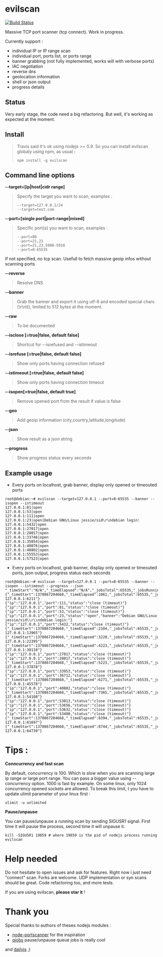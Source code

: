 evilscan
===============

[![Build Status](https://secure.travis-ci.org/eviltik/evilscan.png)](http://travis-ci.org/eviltik/evilscan)

Massive TCP port scanner (tcp connect). Work in progress.

Currently support :

* individual IP or IP range scan
* individual port, ports list, or ports range 
* banner grabbing (not fully implemented, works will with verbose ports)
* IAC negotiation 
* reverse dns
* geolocation information
* shell or json output
* progress details



Status
-------
Very early stage, the code need a big refactoring. But well, it's working as expected at the moment.

Install
-------

>Travis said it's ok using nodejs >= 0.9. So you can install evilscan globaly using npm, as usual :
>```
>npm install -g evilscan
>```


Command line options
-------
**--target=[ip|host|cidr range]**
>Specify the target you want to scan, examples :
>```
>--target=127.0.0.1/24 
>--target=test.com
>```

**--port=[single port|port-range|mixed]**
>Specific port(s) you want to scan, examples :
>```
>--port=80
>--port=21,23
>--port=21,23,5900-5910
>--port=0-65535
>```
If not specified, no tcp scan. Usefull to fetch massive geoip infos without scanning ports

**--reverse**
>Resolve DNS

**--banner**
>Grab the banner and export it using utf-8 and encoded special chars (\r\n\t), limited to 512 bytes at the moment. 

**--raw**
>To be documented

**--isclose [=true|false, default false]**
>Shortcut for --isrefused and --istimeout

**--isrefuse [=true|false, default false]**
>Show only ports having connection refused

**--istimeout [=true|false, default false]**
>Show only ports having connection timeout

**--isopen[=true|false, default true]**
>Remove opened port from the result if value is false

**--geo**
>Add geoip information (city,country,latitude,longitude)

**--json**
>Show result as a json string

**--progress**
>Show progress status every seconds


Example usage
----------------

* Every ports on localhost, grab banner, display only opened or timeouted ports
```
root@debian:~# evilscan --target=127.0.0.1 --port=0-65535 --banner --isopen --istimeout
127.0.0.1:81|open
127.0.0.1:53|open
127.0.0.1:111|open
127.0.0.1:23|open|Debian GNU/Linux jessie/sid\r\ndebian login:
127.0.0.1:5432|open
127.0.0.1:27017|open
127.0.0.1:28017|open
127.0.0.1:33746|open
127.0.0.1:35854|open
127.0.0.1:40076|open
127.0.0.1:40802|open
127.0.0.1:55553|open
127.0.0.1:57523|open
```

* Every ports on localhost, grab banner, display only opened or timeouted ports, json output, progress status each seconds
```
root@debian:~# evilscan --target=127.0.0.1 --port=0-65535 --banner --isopen --istimeout --progress --json
"_timeStart":"N/A","_timeElapsed":"N/A","_jobsTotal":65535,"_jobsRunning":0,"_jobsDone":0,"_progress":0,"_concurrency":800,"_status":"Starting","_message":"Starting"}
{"_timeStart":1370867204668,"_timeElapsed":1061,"_jobsTotal":65535,"_jobsRunning":800,"_jobsDone":6950,"_progress":10,"_concurrency":800,"_status":"Running","_message":"Scanned 127.0.0.1:6211"}
{"ip":"127.0.0.1","port":111,"status":"close (timeout)"}
{"ip":"127.0.0.1","port":81,"status":"close (timeout)"}
{"ip":"127.0.0.1","port":53,"status":"close (timeout)"}
{"ip":"127.0.0.1","port":23,"status":"open","banner":"Debian GNU/Linux jessie/sid\\r\\ndebian login:"}
{"ip":"127.0.0.1","port":5432,"status":"close (timeout)"}
{"_timeStart":1370867204668,"_timeElapsed":2104,"_jobsTotal":65535,"_jobsRunning":800,"_jobsDone":14761,"_progress":22,"_concurrency":800,"_status":"Running","_message":"Scanned 127.0.0.1:13965"}
{"_timeStart":1370867204668,"_timeElapsed":3220,"_jobsTotal":65535,"_jobsRunning":800,"_jobsDone":23187,"_progress":35,"_concurrency":800,"_status":"Running","_message":"Scanned 127.0.0.1:22395"}
{"_timeStart":1370867204668,"_timeElapsed":4223,"_jobsTotal":65535,"_jobsRunning":800,"_jobsDone":30874,"_progress":47,"_concurrency":800,"_status":"Running","_message":"Scanned 127.0.0.1:30110"}
{"ip":"127.0.0.1","port":27017,"status":"close (timeout)"}
{"ip":"127.0.0.1","port":28017,"status":"close (timeout)"}
{"_timeStart":1370867204668,"_timeElapsed":5223,"_jobsTotal":65535,"_jobsRunning":800,"_jobsDone":38657,"_progress":58,"_concurrency":800,"_status":"Running","_message":"Scanned 127.0.0.1:37878"}
{"ip":"127.0.0.1","port":33953,"status":"close (timeout)"}
{"ip":"127.0.0.1","port":36712,"status":"close (timeout)"}
{"_timeStart":1370867204668,"_timeElapsed":6271,"_jobsTotal":65535,"_jobsRunning":800,"_jobsDone":46369,"_progress":70,"_concurrency":800,"_status":"Running","_message":"Scanned 127.0.0.1:45578"}
{"ip":"127.0.0.1","port":40802,"status":"close (timeout)"}
{"_timeStart":1370867204668,"_timeElapsed":7365,"_jobsTotal":65535,"_jobsRunning":800,"_jobsDone":54829,"_progress":83,"_concurrency":800,"_status":"Running","_message":"Scanned 127.0.0.1:54108"}
{"ip":"127.0.0.1","port":53013,"status":"close (timeout)"}
{"ip":"127.0.0.1","port":53656,"status":"close (timeout)"}
{"ip":"127.0.0.1","port":53632,"status":"close (timeout)"}
{"ip":"127.0.0.1","port":53400,"status":"close (timeout)"}
{"_timeStart":1370867204668,"_timeElapsed":8394,"_jobsTotal":65535,"_jobsRunning":800,"_jobsDone":62449,"_progress":95,"_concurrency":800,"_status":"Running","_message":"Scanned 127.0.0.1:61697"}
{"_timeStart":1370867204668,"_timeElapsed":8744,"_jobsTotal":65535,"_jobsRunning":0,"_jobsDone":65535,"_progress":100,"_concurrency":800,"_status":"Finished","_message":"Scanned 127.0.0.1:64739"}
```

Tips :
=======
**Conncurrency and fast scan**

By default, concurrency is 100. Which is slow when you are scanning large ip range or large port range. You can pass a bigger value using --concurrency option. 1000 is fast by example.
On some linux, only 1024 concurrency opened sockets are allowed. To break this limit, t you have to update ulimit parameter of your linux first :

```
ulimit -u unlimited
```

**Pause/unpause**

You can pause/unpause a running scan by sending SIGUSR1 signal. First time it will pause the process, second time it will unpause it.
```
kill -SIGUSR1 19859 # where 19859 is the pid of nodejs process running evilscan
```

Help needed
=======

Do not hesitate to open issues and ask for features. Right now i just need "connect" scan. Forks are welcome. UDP implementation or syn scans should be great. Code refactoring too, and more tests.

If you are using evilscan, **please star it** !



Thank you
=======
Special thanks to authors of theses nodejs modules :
* [node-portscanner](https://github.com/baalexander/node-portscanner) for the inspiration
* [qjobs](https://github.com/franck34/qjobs "qjobs") pause/unpause queue jobs is really cool

and [dailyjs](http://dailyjs.com/) ;)


